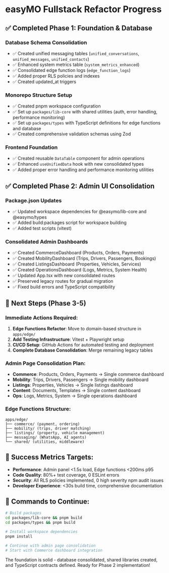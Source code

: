 # easyMO Fullstack Refactor Progress

## ✅ Completed Phase 1: Foundation & Database

### Database Schema Consolidation
- ✅ Created unified messaging tables (`unified_conversations`, `unified_messages`, `unified_contacts`)
- ✅ Enhanced system metrics table (`system_metrics_enhanced`)
- ✅ Consolidated edge function logs (`edge_function_logs`)
- ✅ Added proper RLS policies and indexes
- ✅ Created updated_at triggers

### Monorepo Structure Setup
- ✅ Created pnpm workspace configuration
- ✅ Set up `packages/lib-core` with shared utilities (auth, error handling, performance monitoring)
- ✅ Set up `packages/types` with TypeScript definitions for edge functions and database
- ✅ Created comprehensive validation schemas using Zod

### Frontend Foundation
- ✅ Created reusable `DataTable` component for admin operations
- ✅ Enhanced `useUnifiedData` hook with new consolidated types
- ✅ Added proper error handling and performance monitoring utilities

## ✅ Completed Phase 2: Admin UI Consolidation

### Package.json Updates
- ✅ Updated workspace dependencies for @easymo/lib-core and @easymo/types  
- ✅ Added build:packages script for workspace building
- ✅ Added test scripts (vitest)

### Consolidated Admin Dashboards
- ✅ Created CommerceDashboard (Products, Orders, Payments)
- ✅ Created MobilityDashboard (Trips, Drivers, Passengers, Bookings)
- ✅ Created ListingsDashboard (Properties, Vehicles, Services)  
- ✅ Created OperationsDashboard (Logs, Metrics, System Health)
- ✅ Updated App.tsx with new consolidated routes
- ✅ Preserved legacy routes for gradual migration
- ✅ Fixed build errors and TypeScript compatibility

## 🚧 Next Steps (Phase 3-5)

### Immediate Actions Required:
1. **Edge Functions Refactor**: Move to domain-based structure in `apps/edge/`
2. **Add Testing Infrastructure**: Vitest + Playwright setup  
3. **CI/CD Setup**: GitHub Actions for automated testing and deployment
4. **Complete Database Consolidation**: Merge remaining legacy tables

### Admin Page Consolidation Plan:
- **Commerce**: Products, Orders, Payments → Single commerce dashboard
- **Mobility**: Trips, Drivers, Passengers → Single mobility dashboard  
- **Listings**: Properties, Vehicles → Single listings dashboard
- **Content**: Documents, Templates → Single content dashboard
- **Ops**: Logs, Metrics, System → Single operations dashboard

### Edge Functions Structure:
```
apps/edge/
├── commerce/ (payment, ordering)
├── mobility/ (trips, driver matching)
├── listings/ (property, vehicle management)
├── messaging/ (WhatsApp, AI agents)
└── shared/ (utilities, middleware)
```

## 🎯 Success Metrics Targets:
- **Performance**: Admin panel <1.5s load, Edge functions <200ms p95
- **Code Quality**: 80%+ test coverage, 0 ESLint errors
- **Security**: All RLS policies implemented, 0 high severity npm audit issues
- **Developer Experience**: <30s build time, comprehensive documentation

## 🔧 Commands to Continue:

```bash
# Build packages
cd packages/lib-core && pnpm build
cd packages/types && pnpm build

# Install workspace dependencies
pnpm install

# Continue with admin page consolidation
# Start with Commerce dashboard integration
```

The foundation is solid - database consolidated, shared libraries created, and TypeScript contracts defined. Ready for Phase 2 implementation!